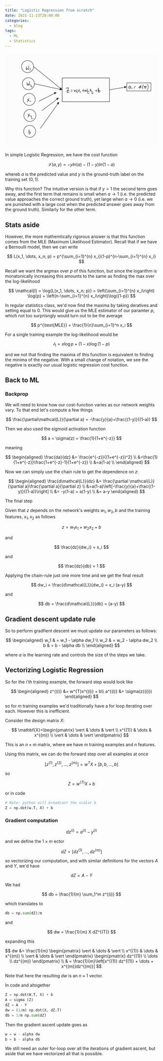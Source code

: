 ```yaml
---
title: "Logistic Regression from scratch"
date: 2021-11-23T20:00:00
categories:
  - blog
tags:
  - ML
  - Statistics
---
```


<img src="/assets/images/cropped_nn.png" alt="Logistic unit" class="full">


In simple Logistic Regression, we have the cost function

$$
\mathcal{L}(a, y) = -yln{(a)} - (1-y)ln{(1-a)}
$$

whereb $a$ is the predicted value and $y$ is the ground-truth label on the training set
(${0, 1}$).

Why this function? The intuitive version is that if $y=1$ the second term goes away, and the first
term that remains is small when $a\to 1$ (i.e. the predicted value approaches the correct ground truth), yet large when $a\to 0$ (i.e. we are punished with a large cost when the predicted answer goes away from the ground truth). Similarly for the other term.

## Stats aside

However, the more mathemtically rigorous answer is that this function comes from the MLE (Maximum Likelihood Estimator). Recall that if we have a Bernoulli model, then we can write

$$
L(x_1, \dots, x_n; p) = p^{\sum_{i=1}^{n} x_i}(1-p)^{n-\sum_{i=1}^{n} x_i}
$$

Recall we want the argmax over $p$ of this function, but since the logarithm is monatonically increasing this amounts to the same as finding the max over the log-likelihood

$$
\mathcal{l} = \log{L(x_1, \dots, x_n; p)} = \left(\sum_{i=1}^{n} x_i\right) \log{p} + \left(n-\sum_{i=1}^{n} x_i\right)\log({1-p})
$$

In regular statistics class, we'd now find the maxima by taking deratives and setting equal to 0.
This would give us the MLE estimator of our paramter $p$, which not too surprisngly would turn out to be the average

$$
p^{\text{MLE}} = \frac{1}{n}\sum_{i=1}^n x_i
$$


For a single training example the log-likelihood would be 

$$
\mathcal{l}_1 =  x \log{p} + \left(1-x\right)\log({1-p})
$$

and we not that finding the maxima of this function is equivalent to finding the minima of the negative. With a small change of notation, we see the negative is exactly our usual logistic regression cost function.

## Back to ML

### Backprop

We will need to know how our cost-function varies as our network weights vary.
To that end let's compute a few things

$$
\frac{\partial\mathcal{L}}{\partial a} = -\frac{y}{a}+\frac{(1-y)}{(1-a)}
$$

Then we also used the sigmoid activation function

$$
a = \sigma(z) = \frac{1}{1+e^{-z}}
$$

meaning

$$
\begin{aligned}
\frac{da}{dz} &= \frac{e^{-z}}{(1+e^{-z})^2} \\
&=\frac{1}{1+e^{-z}}\frac{1+e^{-z}-1}{1+e^{-z}} \\
&=a(1-a) \\
\end{aligned}
$$

Now we can simply use the chain rule to get the dependence on $z$:

$$
\begin{aligned}
\frac{d\mathcal{L}}{dz} &= \frac{\partial \mathcal{L}}{\partial a}\frac{\partial a}{\partial z} \\
&=a(1-a)\left[-\frac{y}{a}+\frac{(1-y)}{(1-a)}\right] \\
&= -y(1-a) + a(1-y) \\
&= a-y
\end{aligned}
$$

The final step

Given that $z$ depends on the network's weights $w_1, w_2, b$ and the training features, $x_1, x_2$
as follows

$$
z = w_1 x_1 + w_2 x_2 + b
$$

and 

$$
\frac{dz}{dw_i} = x_i
$$

and

$$
\frac{dz}{db} = 1
$$

Applying the chain-rule just one more time and we get the final result

$$
dw_i = \frac{d\mathcal{L}}{dw_i} = x_i (a-y)
$$

and

$$
db = \frac{d\mathcal{L}}{db} = (a-y)
$$

## Gradient descent update rule

So to perform gradfient descent we must update our parameters as follows:

$$
\begin{aligned}
w_1 & = w_1 - \alpha dw_1 \\
w_2 & = w_2 - \alpha dw_2 \\
b & = b - \alpha db \\
\end{aligned}
$$

where $\alpha$ is the learning rate and controls the size of the steps we take.

## Vectorizing Logistic Regression


So for the i'th training example, the forward step would look like

$$
\begin{aligned}
z^{(i)} &= w^{T}x^{(i)} + b\\
a^{(i)} &= \sigma(z({i}))
\end{aligned}
$$

so for $m$ training examples we'd traditionally have a for loop iterating over each.
However this is inefficient.

Consider the design matrix $X$:

$$
\mathbf{X}=\begin{pmatrix}
    \vert & \dots & \vert \\
    x^{(1)} & \dots  & x^{(m)}   \\
    \vert & \dots & \vert
\end{pmatrix}
$$

This is an $n \times m$ matrix, where we have $m$ training examples and $n$ features.

Using this matrix, we can do the forward step over all examples at once

$$
[z^{(1)}, z^{(2)}, \dots, z^{(m)}] = w^{T} X + [b,b, \dots, b]
$$

so

$$
Z = w^{(T)} X + b
$$

or in code

```python
# Note: python will broadcast the scalar b 
Z = np.dot(w.T, X) + b
```

### Gradient computation

$$
dz^{(i)} = a^{(i)} - y^{(i)}
$$

and we define the $1\times m$ ector

$$
dZ = [dz^{(1)}, \dots, dz^{(m)}]
$$

so vectorizing our computation, and with similar definitions
for the vectors $A$ and $Y$, we'd have

$$
dZ = A - Y
$$

We had

$$
db = \frac{1}{m} \sum_1^m z^{(i)}
$$

which translates to

```python
db = np.sum(dZ)/m
```

and

$$
dw = \frac{1}{m} X dZ^{(T)}
$$

expanding this

$$
dw &= \frac{1}{m} \begin{pmatrix}
    \vert & \dots & \vert \\
    x^{(1)} & \dots  & x^{(m)}   \\
    \vert & \dots & \vert
\end{pmatrix} \begin{pmatrix}
    dz^{(1)} \\
    \dots  \\
    dz^{(m)}
\end{pmatrix} \\
& = \frac{1}{m}\left[x^{(1)} dz^{(1)} + \dots + x^{(m)}dz^{(m)}]
$$

Note that here the resulting $dw$ is an $n\times 1$ vector.

In code and altogether

```python
Z = np.dot(W.T, X) + b
A = sigma (Z)
dZ = A - Y
dw = (1/m) np.dot(X, dZ.T)
db = 1/m np.sum(dZ)
```

Then the gradient ascent update goes as

```python
w = w - alpha dw
b = b - alpha db
```

We still need an outer for-loop over all the iterations of gradient
ascent, but aside that we have vectorized all that is possible.

